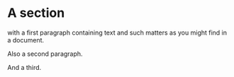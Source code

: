 # A section

with a first paragraph containing text and such matters as you might find in a
document.

Also a second paragraph.

And a third.
